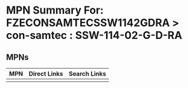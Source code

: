 



# MPN Summary For: FZECONSAMTECSSW1142GDRA > con-samtec : SSW-114-02-G-D-RA

## MPNs
  

|MPN|Direct Links|Search Links|
| :--- | :--- | :--- |
||||
